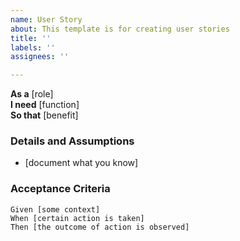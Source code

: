 ```yaml
---
name: User Story
about: This template is for creating user stories
title: ''
labels: ''
assignees: ''

---
```


**As a** [role]   
**I need** [function]   
**So that** [benefit]   
### Details and Assumptions 
* [document what you know] 
### Acceptance Criteria   
```gherkin 
Given [some context] 
When [certain action is taken] 
Then [the outcome of action is observed] 
```
